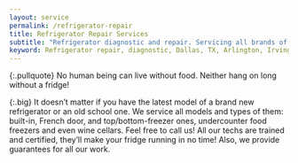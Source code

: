 ```yaml
---
layout: service
permalink: /refrigerator-repair
title: Refrigerator Repair Services
subtitle: "Refrigerator diagnostic and repair. Servicing all brands of refrigerators. We work in Dallas-Fort Worth Area."
keyword: Refrigerator repair, diagnostic, Dallas, TX, Arlington, Irving, Denton, Lewisville, Plano, Carrollton, Frisco, Keller, Grapevine, Bedford, Euless, Southlake, Lake Dallas, Roanoke, Argyle, Hebron, Richardson, Corinth, Lantana, Copper Canyon, Highland Village, Double Oak, Watauga, Melody Hills, Richland Hills, North Richland Hills, Haltom City, Blue Mound
---
```


{:.pullquote}
No human being can live without food. Neither hang on long without a fridge!

{:.big}
It doesn’t matter if you have the latest model of a brand new refrigerator or an old school one. We service all models and types of them: built-in, French door, and top/bottom-freezer ones, undercounter food freezers and even wine cellars. Feel free to call us! All our techs are trained and certified, they’ll make your fridge running in no time! Also, we provide guarantees for all our work. 